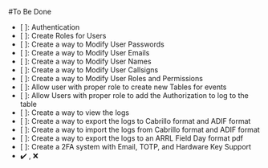 #To Be Done
- [ ]: Authentication
- [ ]: Create Roles for Users
- [ ]: Create a way to Modify User Passwords
- [ ]: Create a way to Modify User Emails
- [ ]: Create a way to Modify User Names
- [ ]: Create a way to Modify User Callsigns
- [ ]: Create a way to Modify User Roles and Permissions
- [ ]: Allow user with proper role to create new Tables for events
- [ ]: Allow Users with proper role to add the Authorization to log to the table
- [ ]: Create a way to view the logs
- [ ]: Create a way to export the logs to Cabrillo format and ADIF format
- [ ]: Create a way to import the logs from Cabrillo format and ADIF format
- [ ]: Create a way to export the logs to an ARRL Field Day format pdf
- [ ]: Create a 2FA system with Email, TOTP, and Hardware Key Support
- ✔️ , ❌ 